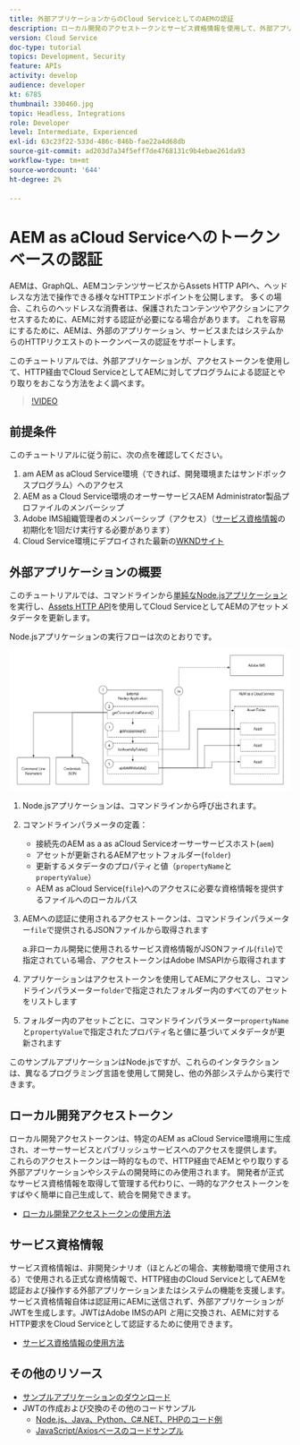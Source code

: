 ```yaml
---
title: 外部アプリケーションからのCloud ServiceとしてのAEMの認証
description: ローカル開発のアクセストークンとサービス資格情報を使用して、外部アプリケーションがHTTP経由でAEMをCloud Serviceとしてプログラムで認証およびやり取りする方法を調べます。
version: Cloud Service
doc-type: tutorial
topics: Development, Security
feature: APIs
activity: develop
audience: developer
kt: 6785
thumbnail: 330460.jpg
topic: Headless, Integrations
role: Developer
level: Intermediate, Experienced
exl-id: 63c23f22-533d-486c-846b-fae22a4d68db
source-git-commit: ad203d7a34f5eff7de4768131c9b4ebae261da93
workflow-type: tm+mt
source-wordcount: '644'
ht-degree: 2%

---
```


# AEM as aCloud Serviceへのトークンベースの認証

AEMは、GraphQL、AEMコンテンツサービスからAssets HTTP APIへ、ヘッドレスな方法で操作できる様々なHTTPエンドポイントを公開します。 多くの場合、これらのヘッドレスな消費者は、保護されたコンテンツやアクションにアクセスするために、AEMに対する認証が必要になる場合があります。 これを容易にするために、AEMは、外部のアプリケーション、サービスまたはシステムからのHTTPリクエストのトークンベースの認証をサポートします。

このチュートリアルでは、外部アプリケーションが、アクセストークンを使用して、HTTP経由でCloud ServiceとしてAEMに対してプログラムによる認証とやり取りをおこなう方法をよく調べます。

>[!VIDEO](https://video.tv.adobe.com/v/330460/?quality=12&learn=on)

## 前提条件

このチュートリアルに従う前に、次の点を確認してください。

1. am AEM as aCloud Service環境（できれば、開発環境またはサンドボックスプログラム）へのアクセス
1. AEM as a Cloud Service環境のオーサーサービスAEM Administrator製品プロファイルのメンバーシップ
1. Adobe IMS組織管理者のメンバーシップ（アクセス）（[サービス資格情報](./service-credentials.md)の初期化を1回だけ実行する必要があります）
1. Cloud Service環境にデプロイされた最新の[WKNDサイト](https://github.com/adobe/aem-guides-wknd)

## 外部アプリケーションの概要

このチュートリアルでは、コマンドラインから[単純なNode.jsアプリケーション](./assets/aem-guides_token-authentication-external-application.zip)を実行し、[Assets HTTP API](https://experienceleague.adobe.com/docs/experience-manager-cloud-service/assets/admin/mac-api-assets.html?lang=ja)を使用してCloud ServiceとしてAEMのアセットメタデータを更新します。

Node.jsアプリケーションの実行フローは次のとおりです。

![外部アプリケーション](./assets/overview/external-application.png)

1. Node.jsアプリケーションは、コマンドラインから呼び出されます。
1. コマンドラインパラメータの定義：
   + 接続先のAEM as a  as aCloud Serviceオーサーサービスホスト(`aem`)
   + アセットが更新されるAEMアセットフォルダー(`folder`)
   + 更新するメタデータのプロパティと値（`propertyName`と`propertyValue`）
   + AEM as aCloud Service(`file`)へのアクセスに必要な資格情報を提供するファイルへのローカルパス
1. AEMへの認証に使用されるアクセストークンは、コマンドラインパラメーター`file`で提供されるJSONファイルから取得されます

   a.非ローカル開発に使用されるサービス資格情報がJSONファイル(`file`)で指定されている場合、アクセストークンはAdobe IMSAPIから取得されます
1. アプリケーションはアクセストークンを使用してAEMにアクセスし、コマンドラインパラメーター`folder`で指定されたフォルダー内のすべてのアセットをリストします
1. フォルダー内のアセットごとに、コマンドラインパラメーター`propertyName`と`propertyValue`で指定されたプロパティ名と値に基づいてメタデータが更新されます

このサンプルアプリケーションはNode.jsですが、これらのインタラクションは、異なるプログラミング言語を使用して開発し、他の外部システムから実行できます。

## ローカル開発アクセストークン

ローカル開発アクセストークンは、特定のAEM as aCloud Service環境用に生成され、オーサーサービスとパブリッシュサービスへのアクセスを提供します。  これらのアクセストークンは一時的なもので、HTTP経由でAEMとやり取りする外部アプリケーションやシステムの開発時にのみ使用されます。 開発者が正式なサービス資格情報を取得して管理する代わりに、一時的なアクセストークンをすばやく簡単に自己生成して、統合を開発できます。

+ [ローカル開発アクセストークンの使用方法](./local-development-access-token.md)

## サービス資格情報

サービス資格情報は、非開発シナリオ（ほとんどの場合、実稼動環境で使用される）で使用される正式な資格情報で、HTTP経由のCloud ServiceとしてAEMを認証および操作する外部アプリケーションまたはシステムの機能を支援します。 サービス資格情報自体は認証用にAEMに送信されず、外部アプリケーションがJWTを生成します。JWTはAdobe IMSのAPI _と_&#x200B;用に交換され、AEMに対するHTTP要求をCloud Serviceとして認証するために使用できます。

+ [サービス資格情報の使用方法](./service-credentials.md)

## その他のリソース

+ [サンプルアプリケーションのダウンロード](./assets/aem-guides_token-authentication-external-application.zip)
+ JWTの作成および交換のその他のコードサンプル
   + [Node.js、Java、Python、C#.NET、PHPのコード例](https://www.adobe.io/authentication/auth-methods.html#!AdobeDocs/adobeio-auth/master/JWT/samples/samples.md)
   + [JavaScript/Axiosベースのコードサンプル](https://github.com/adobe/aemcs-api-client-lib)
